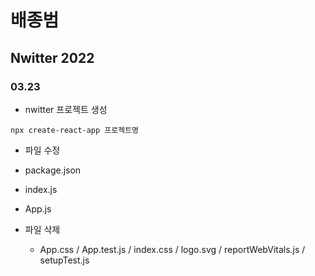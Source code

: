 # 배종범
## Nwitter 2022
### 03.23
- nwitter 프로젝트 생성
```
npx create-react-app 프로젝트명
```
- 파일 수정
 - package.json
 - index.js
 - App.js 

- 파일 삭제
	- App.css / App.test.js / index.css / logo.svg / reportWebVitals.js / setupTest.js